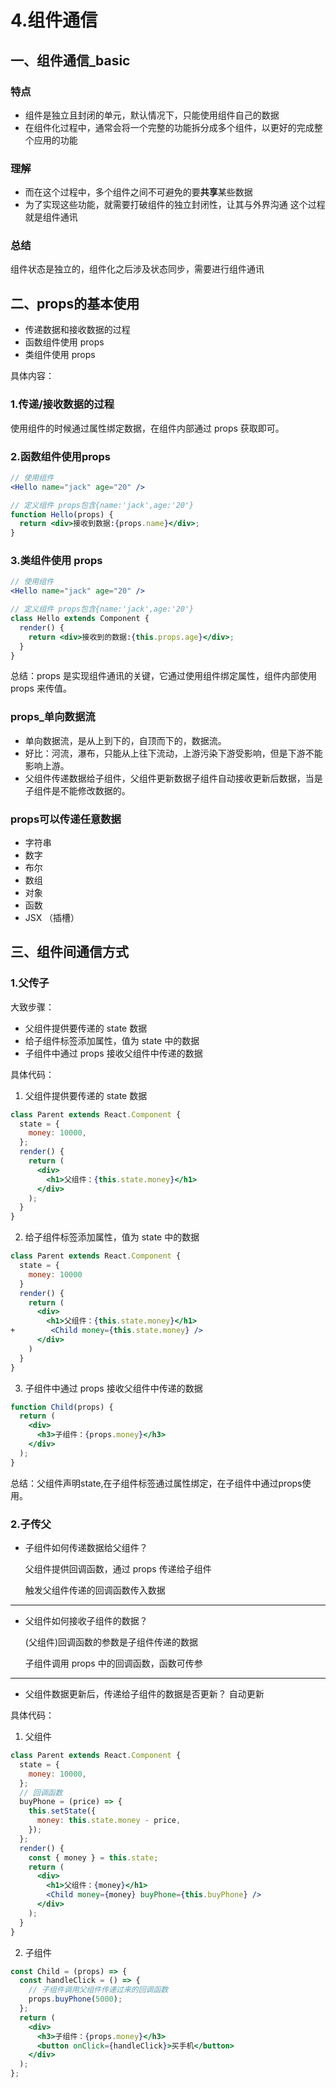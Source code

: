 # 4.组件通信

## 一、组件通信_basic

### 特点
- 组件是独立且封闭的单元，默认情况下，只能使用组件自己的数据
- 在组件化过程中，通常会将一个完整的功能拆分成多个组件，以更好的完成整个应用的功能
### 理解
- 而在这个过程中，多个组件之间不可避免的要**共享**某些数据
- 为了实现这些功能，就需要打破组件的独立封闭性，让其与外界沟通
这个过程就是组件通讯

### 总结
组件状态是独立的，组件化之后涉及状态同步，需要进行组件通讯

## 二、props的基本使用
- 传递数据和接收数据的过程
- 函数组件使用 props
- 类组件使用 props

具体内容：

### 1.传递/接收数据的过程
使用组件的时候通过属性绑定数据，在组件内部通过 props 获取即可。

### 2.函数组件使用props

```jsx
// 使用组件
<Hello name="jack" age="20" />
```

```jsx
// 定义组件 props包含{name:'jack',age:'20'}
function Hello(props) {
  return <div>接收到数据:{props.name}</div>;
}
```

### 3.类组件使用 props
```jsx
// 使用组件
<Hello name="jack" age="20" />
```

```jsx
// 定义组件 props包含{name:'jack',age:'20'}
class Hello extends Component {
  render() {
    return <div>接收到的数据:{this.props.age}</div>;
  }
}
```

总结：props 是实现组件通讯的关键，它通过使用组件绑定属性，组件内部使用 props 来传值。

### props_单向数据流
- 单向数据流，是从上到下的，自顶而下的，数据流。
- 好比：河流，瀑布，只能从上往下流动，上游污染下游受影响，但是下游不能影响上游。
- 父组件传递数据给子组件，父组件更新数据子组件自动接收更新后数据，当是子组件是不能修改数据的。


### props可以传递任意数据
- 字符串
- 数字
- 布尔
- 数组
- 对象
- 函数
- JSX （插槽）

## 三、组件间通信方式
### 1.父传子
大致步骤：

- 父组件提供要传递的 state 数据
- 给子组件标签添加属性，值为 state 中的数据
- 子组件中通过 props 接收父组件中传递的数据

具体代码：

1. 父组件提供要传递的 state 数据
```jsx
class Parent extends React.Component {
  state = {
    money: 10000,
  };
  render() {
    return (
      <div>
        <h1>父组件：{this.state.money}</h1>
      </div>
    );
  }
}
```
2. 给子组件标签添加属性，值为 state 中的数据
```jsx
class Parent extends React.Component {
  state = {
    money: 10000
  }
  render() {
    return (
      <div>
        <h1>父组件：{this.state.money}</h1>
+        <Child money={this.state.money} />
      </div>
    )
  }
}
```

3. 子组件中通过 props 接收父组件中传递的数据
```jsx
function Child(props) {
  return (
    <div>
      <h3>子组件：{props.money}</h3>
    </div>
  );
}
```

总结：父组件声明state,在子组件标签通过属性绑定，在子组件中通过props使用。


### 2.子传父
- 子组件如何传递数据给父组件？

    父组件提供回调函数，通过 props 传递给子组件

    触发父组件传递的回调函数传入数据

---
- 父组件如何接收子组件的数据？
    
    (父组件)回调函数的参数是子组件传递的数据

    子组件调用 props 中的回调函数，函数可传参

---
- 父组件数据更新后，传递给子组件的数据是否更新？
    自动更新


具体代码：
1. 父组件
```jsx
class Parent extends React.Component {
  state = {
    money: 10000,
  };
  // 回调函数
  buyPhone = (price) => {
    this.setState({
      money: this.state.money - price,
    });
  };
  render() {
    const { money } = this.state;
    return (
      <div>
        <h1>父组件：{money}</h1>
        <Child money={money} buyPhone={this.buyPhone} />
      </div>
    );
  }
}   
```

2. 子组件
```jsx
const Child = (props) => {
  const handleClick = () => {
    // 子组件调用父组件传递过来的回调函数
    props.buyPhone(5000);
  };
  return (
    <div>
      <h3>子组件：{props.money}</h3>
      <button onClick={handleClick}>买手机</button>
    </div>
  );
};
```